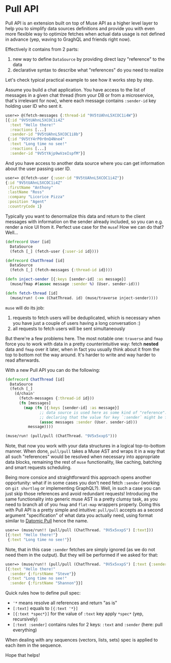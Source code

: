 # Pull API

Pull API is an extension built on top of Muse API as a higher level layer to help you to
simplify data sources definitions and provide you with even more flexible way to optimize
fetches when actual data usage is not defined in advance (yep, waving to GraghQL and friends
right now).

Effectively it contains from 2 parts:

1. new way to define `DataSource` by providing direct lazy "reference" to the data
2. declarative syntax to describe what "references" do you need to realize

Let's check typical practical example to see how it works step by step.

Assume you build a chat application. You have access to the list of messages in a given
chat thread (from your DB or from a microservice, that's irrelevant for now), where each
message contains `:sender-id` key holding user ID who sent it.

```clojure
user=> @(fetch-messages {:thread-id "9V5tUAhnL5XCOC1i4W"})
[{:id "9V5tUAhnL5XCOC1i4Z"
  :text "Hello there!"
  :reactions [...]
  :sender-id "9V5tUAhnL5XCOC1i8b"}
 {:id "9V5tY4rP0r0nQ4Nne4"
  :text "Long time no see!"
  :reactions [...]
  :sender-id "9V5tYAjp9wVzeIspfM"}]
```

And you have access to another data source where you can get information about the user
passing user ID.

```clojure
user=> @(fetch-user {:user-id "9V5tUAhnL5XCOC1i4Z"})
{:id "9V5tUAhnL5XCOC1i4Z"
 :firstName "Anthony"
 :lastName "Ross"
 :company "Licorice Pizza"
 :position "Agent"
 :countryCode 1}
```

Typically you want to denormalize this data and return to the client messages with information on
the sender already included, so you can e.g. render a nice UI from it. Perfect use case for the
`muse`! How we can do that? Well...


```clojure
(defrecord User [id]
  DataSource
  (fetch [_] (fetch-user {:user-id id})))

(defrecord ChatThread [id]
  DataSource
  (fetch [_] (fetch-messages {:thread-id id})))

(defn inject-sender [{:keys [sender-id] :as message}]
  (muse/fmap #(assoc message :sender %) (User. sender-id)))

(defn fetch-thread [id]
  (muse/run! (->> (ChatThread. id) (muse/traverse inject-sender))))
```

`muse` will do its job:

1. requests to fetch users will be deduplicated, which is necessary when you have just a couple
   of users having a long conversation :) 
2. all requests to fetch users will be sent simultaneously

But there're a few problems here. The most notable one: `traverse` and `fmap` force you to work
with data in a pretty counterintuitive way: fetch **nested** data and `fmap` over it later, when
in fact you usually think about it from the top to bottom not the way around. It's harder to write
and way harder to read afterwards.

With a new Pull API you can do the following:

```clojure
(defrecord ChatThread [id]
  DataSource
  (fetch [_]
    (d/chain'
      (fetch-messages {:thread-id id}))
      (fn [messages]
        (map (fn [{:keys [sender-id] :as message}]
               ;; data source is used here as some kind of "reference":
               ;; declaring that the value for key `:sender` might be find there
               (assoc messages :sender (User. sender-id)))
          message))))

(muse/run! (pull/pull (ChatThread. "9V5x5xxpS")))
```

Note, that now you work with your data structures in a logical top-to-bottom manner. When done, 
`pull/pull` takes a Muse AST and wraps it in a way that all such "references" would be resolved
when necessary into appropriate data blocks, remaining the rest of `muse` functionality, like
caching, batching and smart requests scheduling.

Being more consice and straightforward this approach opens another opportunity: what if in
some cases you don't need fetch `:sender` (working on `git shortlog` or implementing GraphQL?). Well,
in such a case you can just skip those references and avoid redundant requests! Introducing the same
functionality into generic muse AST is a pretty clumsy task, as you need to branch all of you
`fmap` and `flat-map` wrappers properly. Doing this with Pull API is a pretty simple and intuitive:
`pull/pull` accepts as a second argument "specification" of what data you actually need, using
format similar to [Datomic Pull](https://docs.datomic.com/on-prem/pull.html) hence the name.

```clojure
user=> (muse/run!! (pull/pull (ChatThread. "9V5x5xxpS") [:text]))
[{:text "Hello there!"}
 {:text "Long time no see!"}]
```

Note, that in this case `:sender` fetches are simply ignored (as we do not need them in the
output). But they will be performed if we asked for that:

```clojure
user=> (muse/run!! (pull/pull (ChatThread. "9V5x5xxpS") [:text {:sender [:firstName]}]))
[{:text "Hello there!"
  :sender {:firstName "Steve"}}
 {:text "Long time no see!"
  :sender {:firstName "Shannon"}}]
```

Quick rules how to define pull spec:

 - `'*` means resolve all references and return "as is"
 - `[:text]` equals to `[{:text '*}]`
 - `[{:text *spec*}]` for the value of `:text` key apply `*spec*` (yep, recursively)
 - `[:text :sender]` contains rules for 2 keys: `:text` and `:sender` (here: pull everything)
 
When dealing with any sequences (vectors, lists, sets) spec is applied to each item in the sequence.

Hope that helps!
